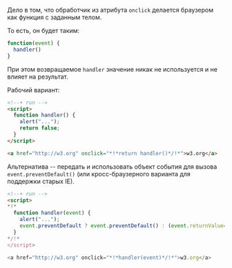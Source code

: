 Дело в том, что обработчик из атрибута `onclick` делается браузером как функция с заданным телом. 

То есть, он будет таким:

```js
function(event) {
  handler()
}
```

При этом возвращаемое `handler` значение никак не используется и не влияет на результат.

Рабочий вариант:

```html
<!--+ run -->
<script>
  function handler() {
    alert("...");
    return false;
  }
</script>

<a href="http://w3.org" onclick="*!*return handler()*/!*">w3.org</a>
```

Альтернатива -- передать и использовать объект события для вызова `event.preventDefault()` (или кросс-браузерного варианта для поддержки старых IE).

```html
<!--+ run -->
<script>
*!*
  function handler(event) {
    alert("...");
    event.preventDefault ? event.preventDefault() : (event.returnValue=false);
  }
*/!*
</script>

<a href="http://w3.org" onclick="*!*handler(event)*/!*">w3.org</a>
```

